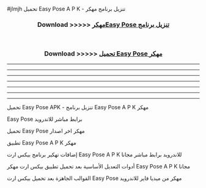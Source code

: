 #jlmjh تحميل Easy Pose  A P K - تنزيل برنامج مهكر



<div align="center">
<h3>Download >>>>> <a href="https://runaway1.web.app/?sq=Easy Pose ">مهكرEasy Pose  تنزيل برنامج</a></h3><br>

<h3>Download >>>>> <a href="https://runaway1.web.app/?sq=Easy Pose ">تحميل Easy Pose  مهكر</a></h3>
</div>


----------------------------------------------------------

----------------------------------------------------------

----------------------------------------------------------

----------------------------------------------------------

----------------------------------------------------------

----------------------------------------------------------

----------------------------------------------------------

تحميل Easy Pose  APK - تنزيل برنامج Easy Pose  A P K مهكر

Easy Pose  برابط مباشر للاندرويد

تحميل Easy Pose  مهكر اخر اصدار

تطبيق Easy Pose  A P K مهكر

إضافات تهكير برنامج بيكس ارت Easy Pose  A P K للاندرويد برابط مباشر مجانا

أدوات التعديل الأساسية بعد تحميل تطبيق بيكس ارت مهكر Easy Pose  A P K مجانا

القوالب الجاهزة بعد تحميل بيكس ارت Easy Pose  مهكر من ميديا فاير للاندرويد


